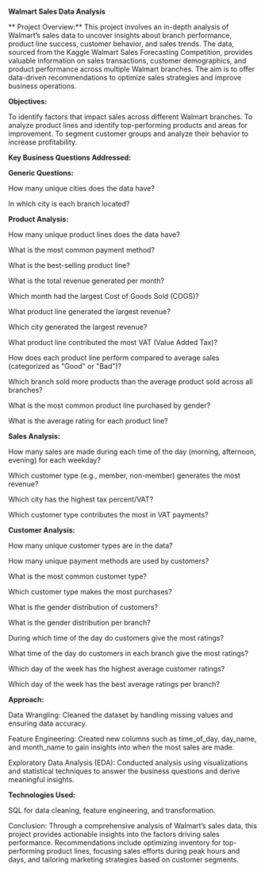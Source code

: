 **Walmart Sales Data Analysis**

**
Project Overview:**
This project involves an in-depth analysis of Walmart’s sales data to uncover insights about branch performance, product line success, customer behavior, and sales trends. The data, sourced from the Kaggle Walmart Sales Forecasting Competition, provides valuable information on sales transactions, customer demographics, and product performance across multiple Walmart branches. The aim is to offer data-driven recommendations to optimize sales strategies and improve business operations.

**Objectives:**

To identify factors that impact sales across different Walmart branches.
To analyze product lines and identify top-performing products and areas for improvement.
To segment customer groups and analyze their behavior to increase profitability.


**Key Business Questions Addressed:**

**Generic Questions:**

How many unique cities does the data have?

In which city is each branch located?



**Product Analysis:**

How many unique product lines does the data have?

What is the most common payment method?

What is the best-selling product line?

What is the total revenue generated per month?

Which month had the largest Cost of Goods Sold (COGS)?

What product line generated the largest revenue?

Which city generated the largest revenue?

What product line contributed the most VAT (Value Added Tax)?

How does each product line perform compared to average sales (categorized as "Good" or "Bad")?

Which branch sold more products than the average product sold across all branches?

What is the most common product line purchased by gender?

What is the average rating for each product line?



**Sales Analysis:**

How many sales are made during each time of the day (morning, afternoon, evening) for each weekday?

Which customer type (e.g., member, non-member) generates the most revenue?

Which city has the highest tax percent/VAT?

Which customer type contributes the most in VAT payments?



**Customer Analysis:**

How many unique customer types are in the data?

How many unique payment methods are used by customers?

What is the most common customer type?

Which customer type makes the most purchases?

What is the gender distribution of customers?

What is the gender distribution per branch?

During which time of the day do customers give the most ratings?

What time of the day do customers in each branch give the most ratings?

Which day of the week has the highest average customer ratings?

Which day of the week has the best average ratings per branch?



**Approach:**

Data Wrangling: Cleaned the dataset by handling missing values and ensuring data accuracy.

Feature Engineering: Created new columns such as time_of_day, day_name, and month_name to gain insights into when the most sales are made.

Exploratory Data Analysis (EDA): Conducted analysis using visualizations and statistical techniques to answer the business questions and derive meaningful insights.



**Technologies Used:**

SQL for data cleaning, feature engineering, and transformation.

Conclusion:
Through a comprehensive analysis of Walmart’s sales data, this project provides actionable insights into the factors driving sales performance. Recommendations include optimizing inventory for top-performing product lines, focusing sales efforts during peak hours and days, and tailoring marketing strategies based on customer segments.

